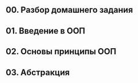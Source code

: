## 00. Разбор домашнего задания
## 01. Введение в ООП
## 02. Основы принципы ООП
## 03. Абстракция

